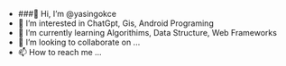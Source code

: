 - ###👋 Hi, I’m @yasingokce
- 👀 I’m interested in ChatGpt, Gis, Android Programing
- 🌱 I’m currently learning Algorithims, Data Structure, Web Frameworks
- 💞️ I’m looking to collaborate on ...
- 📫 How to reach me ...

<!---
yasingokce/yasingokce is a ✨ special ✨ repository because its `README.md` (this file) appears on your GitHub profile.
You can click the Preview link to take a look at your changes.
--->
